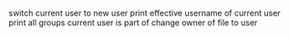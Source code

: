 switch current user to new user
print effective username of current user
print all groups current user is part of
change owner of file to user

